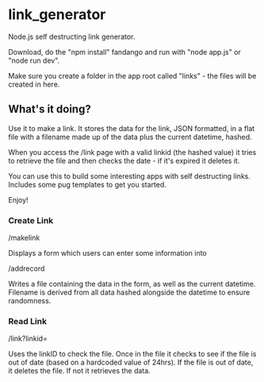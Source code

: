 # link_generator
Node.js self destructing link generator.

Download, do the "npm install" fandango and run with "node app.js" or "node run dev".

Make sure you create a folder in the app root called "links" - the files will be created in here.

## What's it doing?

Use it to make a link. It stores the data for the link, JSON formatted, in a flat file with a filename made up of the data plus the current datetime, hashed.

When you access the /link page with a valid linkid (the hashed value) it tries to retrieve the file and then checks the date - if it's expired it deletes it.

You can use this to build some interesting apps with self destructing links. Includes some pug templates to get you started.

Enjoy!

### Create Link

/makelink

Displays a form which users can enter some information into

/addrecord

Writes a file containing the data in the form, as well as the current datetime. Filename is derived from all data hashed alongside the datetime to ensure randomness.

### Read Link

/link?linkid=

Uses the linkID to check the file. Once in the file it checks to see if the file is out of date (based on a hardcoded value of 24hrs). If the file is out of date, it deletes the file. If not it retrieves the data.